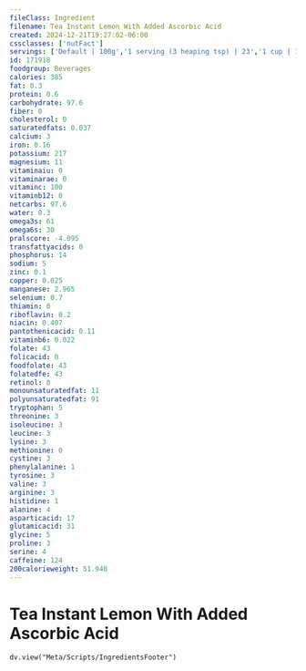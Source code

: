 ```yaml
---
fileClass: Ingredient
filename: Tea Instant Lemon With Added Ascorbic Acid
created: 2024-12-21T19:27:02-06:00
cssclasses: ['nutFact']
servings: ['Default | 100g','1 serving (3 heaping tsp) | 23','1 cup | 182']
id: 171918
foodgroup: Beverages
calories: 385
fat: 0.3
protein: 0.6
carbohydrate: 97.6
fiber: 0
cholesterol: 0
saturatedfats: 0.037
calcium: 3
iron: 0.16
potassium: 217
magnesium: 11
vitaminaiu: 0
vitaminarae: 0
vitaminc: 100
vitaminb12: 0
netcarbs: 97.6
water: 0.3
omega3s: 61
omega6s: 30
pralscore: -4.095
transfattyacids: 0
phosphorus: 14
sodium: 5
zinc: 0.1
copper: 0.025
manganese: 2.965
selenium: 0.7
thiamin: 0
riboflavin: 0.2
niacin: 0.407
pantothenicacid: 0.11
vitaminb6: 0.022
folate: 43
folicacid: 0
foodfolate: 43
folatedfe: 43
retinol: 0
monounsaturatedfat: 11
polyunsaturatedfat: 91
tryptophan: 5
threonine: 3
isoleucine: 3
leucine: 3
lysine: 3
methionine: 0
cystine: 3
phenylalanine: 1
tyrosine: 3
valine: 3
arginine: 3
histidine: 1
alanine: 4
asparticacid: 17
glutamicacid: 31
glycine: 5
proline: 3
serine: 4
caffeine: 124
200calorieweight: 51.948
---
```


# Tea Instant Lemon With Added Ascorbic Acid

```dataviewjs
dv.view("Meta/Scripts/IngredientsFooter")
```